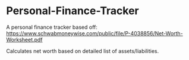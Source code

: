 # Personal-Finance-Tracker

A personal finance tracker based off: https://www.schwabmoneywise.com/public/file/P-4038856/Net-Worth-Worksheet.pdf

Calculates net worth based on detailed list of assets/liabilities.
